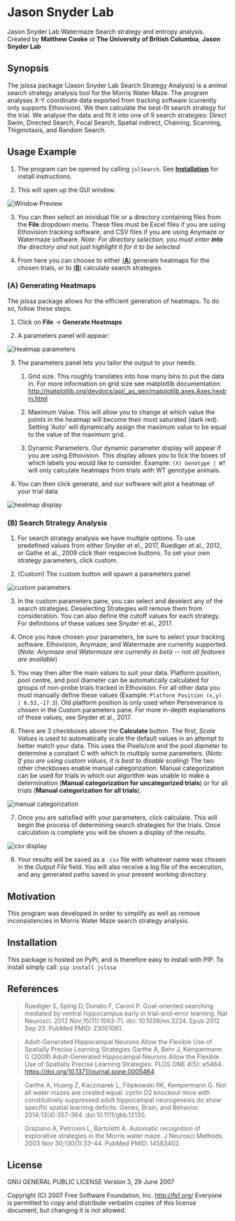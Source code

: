 # Jason Snyder Lab

Jason Snyder Lab Watermaze Search strategy and entropy analysis.
Created by **Matthew Cooke** at **The University of British Columbia**, **Jason Snyder Lab**

## Synopsis

The jslssa package (Jason Snyder Lab Search Strategy Analysis) is a animal search strategy analysis tool for the Morris Water Maze. The program analyses X-Y coordinate data exported from tracking software (currently only supports Ethovision). We then calculate the best-fit search strategy for the trial. We analyse the data and fit it into one of 9 search strategies: Direct Swim, Directed Search, Focal Search, Spatial indirect, Chaining, Scanning, Thigmotaxis, and Random Search.

## Usage Example

1. The program can be opened by calling `jslSearch`. See [**Installation**](https://github.com/Norton50/JSL/blob/master/README.md#installation) for install instructions.

2. This will open up the GUI window.

![Window Preview](https://i.gyazo.com/869e96f19fee12d94d442535607f884e.png)

3. You can then select an inividual file or a directory containing files from the **File** dropdown menu. These files must be Excel files if you are using Ethovision tracking software, and CSV files if you are using Anymaze or Watermaze software. *Note: For directory selection, you must enter **into** the directory and not just highlight it for it to be selected*

4. From here you can choose to either [(**A**)](https://github.com/Norton50/JSL/blob/master/README.md#a-generating-heatmaps) generate heatmaps for the chosen trials, or to [(**B**)](https://github.com/Norton50/JSL/blob/master/README.md#b-search-strategy-analysis) calculate search strategies.

### (A) Generating Heatmaps

The jslssa package allows for the efficient generation of heatmaps. To do so, follow these steps.

1. Click on **File** -> **Generate Heatmaps**

2. A parameters panel will appear:

![Heatmap parameters](https://i.gyazo.com/e4dfcb87078433f276d785431af3bf96.png)

3. The parameters panel lets you tailor the output to your needs:

    1. Grid size. This roughly translates into how many bins to put the data in. For more information on grid size see matplotlib documentation: http://matplotlib.org/devdocs/api/_as_gen/matplotlib.axes.Axes.hexbin.html

    2. Maximum Value. This will allow you to change at which value the points in the heatmap will become their most saturated (dark red). Setting 'Auto' will dynamically assign the maximum value to be equal to the value of the maximum grid.

    3. Dynamic Parameters. Our dynamic parameter display will appear if you are using Ethovision. This display allows you to tick the boxes of which labels you would like to consider. Example: `(X) Genotype | WT` will only calculate heatmaps from trials with WT genotype animals.

4. You can then click generate, and our software will plot a heatmap of your trial data.

![heatmap display](https://i.gyazo.com/38211dd9a8add907ffa6b955adf3058e.png)

### (B) Search Strategy Analysis

1. For search strategy analysis we have multiple options. To use predefined values from either Snyder et el., 2017, Ruediger et al., 2012, or Gathe et al., 2009 click their respecive buttons. To set your own strategy parameters, click custom.

2. (Custom) The custom button will spawn a parameters panel

![custom parameters](https://i.gyazo.com/f7a34522b4d4bcab1bc1746c0218767b.png)

3. In the custom parameters pane, you can select and deselect any of the search strategies. Deselecting Strategies will remove them from consideration. You can also define the cutoff values for each strategy. For definitions of these values see Snyder et al., 2017.

4. Once you have chosen your parameters, be sure to select your tracking software. Ethovision, Anymaze, and Watermaze are currently supported. (*Note: Anymaze and Watermaze are currently in beta -- not all features are available*)

5. You may then alter the main values to suit your data. Platform position, pool centre, and pool diameter can be automatically calculated for groups of non-probe trials tracked in Ethovision. For all other data you must manually define these values (Example: `Platform Position (x,y) | 6.53,-17.3`). Old platform position is only used when Perseverance is chosen in the Custom parameters pane. For more in-depth explanations of these values, see Snyder et al., 2017.

6. There are 3 checkboxes above the **Calculate** button. The first, *Scale Values* is used to automatically scale the default values in an attempt to better match your data. This uses the Pixels/cm and the pool diameter to determine a constant C with which to multiply some parameters. (*Note: If you are using custom values, it is best to disable scaling*) The two other checkboxes enable manual categorization. Manual categorization can be used for trials in which our algorithm was unable to make a determination (**Manual categorization for uncategorized trials**) or for all trials (**Manual categorization for all trials**). 

![manual categorization](https://i.gyazo.com/a394b4f18e693cb26f996cca27feac16.png)

7. Once you are satisfied with your parameters, click calculate. This will begin the process of determining search strategies for the trials. Once calculation is complete you will be shown a display of the results.

![csv display](https://i.gyazo.com/d3c918f27785d3a8b910fd870fd18387.png)

8. Your results will be saved as a `.csv` file with whatever name was chosen in the *Output File* field. You will also receive a log file of the excecution, and any generated paths saved in your present working directory.


## Motivation

This program was developed in order to simplify as well as remove inconsistencies in Morris Water Maze search strategy analysis. 

## Installation

This package is hosted on PyPi, and is therefore easy to install with PIP.
To install simply call: `pip install jslssa`

## References

>Ruediger S, Spirig D, Donato F, Caroni P. Goal-oriented searching mediated by ventral hippocampus early in trial-and-error learning. Nat Neurosci. 2012 Nov;15(11):1563-71. doi: 10.1038/nn.3224. Epub 2012 Sep 23. PubMed PMID: 23001061.

>Adult-Generated Hippocampal Neurons Allow the Flexible Use of Spatially Precise Learning Strategies 
Garthe A, Behr J, Kempermann G (2009) Adult-Generated Hippocampal Neurons Allow the Flexible Use of Spatially Precise Learning Strategies. PLOS ONE 4(5): e5464. https://doi.org/10.1371/journal.pone.0005464

>Garthe A, Huang Z, Kaczmarek L, Filipkowski RK, Kempermann G. Not all water mazes are created equal: cyclin D2 knockout mice with constitutively suppressed adult hippocampal neurogenesis do show specific spatial learning deficits. Genes, Brain, and Behavior. 2014;13(4):357-364. doi:10.1111/gbb.12130.

>Graziano A, Petrosini L, Bartoletti A. Automatic recognition of explorative strategies in the Morris water maze. J Neurosci Methods. 2003 Nov 30;130(1):33-44. PubMed PMID: 14583402.

## License

GNU GENERAL PUBLIC LICENSE
                       Version 3, 29 June 2007

 Copyright (C) 2007 Free Software Foundation, Inc. <http://fsf.org/>
 Everyone is permitted to copy and distribute verbatim copies
 of this license document, but changing it is not allowed.
